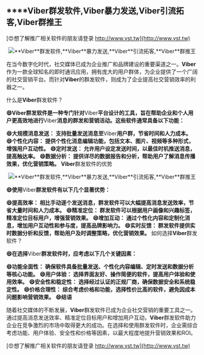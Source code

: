 ## ****Viber**群发软件,**Viber**暴力发送,**Viber**引流拓客,**Viber**群推王**

[😍想了解推广相关软件的朋友请登录 http://www.vst.tw](http://www.vst.tw)

 <center><img src="https://vst.tw/MP4/tuiguang/png/0.png" alt="**Viber**群发软件,**Viber**暴力发送,**Viber**引流拓客,**Viber**群推王"></center>

在当今数字化时代，社交媒体已成为企业推广和品牌建设的重要渠道之一。**Viber**作为一款全球知名的即时通讯应用，拥有庞大的用户群体，为企业提供了一个广阔的社交营销平台。而针对**Viber**的群发软件，则成为了企业提高社交营销效率的利器之一。

什么是**Viber**群发软件？

**😄**Viber**群发软件是一种专门针对**Viber**平台设计的工具，旨在帮助企业和个人用户更高效地进行**Viber**消息的群发和营销活动。这些软件通常具备以下功能：**

**😄大规模消息发送： 支持批量发送消息至**Viber**用户群，节省时间和人力成本。**
**😄个性化内容： 提供个性化消息编辑功能，包括文本、图片、视频等多种形式，增强用户互动性。**
**😄定时发送： 允许用户设定发送时间，以最佳时机推送消息，提高触达率。**
**😄数据分析： 提供详尽的数据报告和分析，帮助用户了解消息传播效果，优化营销策略。**
**Viber**群发软件的优势

 <center><img src="https://vst.tw/MP4/tuiguang/png/7.png" alt="**Viber**群发软件,**Viber**暴力发送,**Viber**引流拓客,**Viber**群推王"></center>

**😄使用**Viber**群发软件有以下几个显著优势：**

**😄提高效率： 相比手动逐个发送消息，群发软件可以大幅提高消息发送效率，节省大量时间和人力成本。**
**😄精准定位： 群发软件可以根据用户画像和兴趣标签，精准定位目标用户，增强营销效果。**
**😄增加互动： 通过个性化内容和定制化消息，增加用户互动性和参与度，提高品牌影响力。**
**😄实时反馈： 群发软件提供实时数据分析和反馈，帮助用户及时调整策略，优化营销效果。**
如何选择**Viber**群发软件？

**😄在选择**Viber**群发软件时，应考虑以下几个关键因素：**

**😄功能全面性： 确保软件具备批量发送、个性化内容编辑、定时发送和数据分析等核心功能。**
**😄用户体验： 选择界面友好、操作简便的软件，提高用户体验和使用效率。**
**😄安全性和稳定性： 选择经过认证的正规厂商，确保数据安全和系统稳定性。**
**😄价格合理性： 综合考虑价格和功能，选择性价比高的软件，避免因成本问题影响营销效果。**
**😄结语**

随着社交媒体的不断发展，**Viber**群发软件已成为企业社交营销的重要工具之一。通过提高消息发送效率、精准定位目标用户和增加用户互动，**Viber**群发软件助力企业在竞争激烈的市场中取得更大的成功。在选择和使用群发软件时，企业需综合考虑功能、用户体验、安全性和价格等因素，以最大程度地提升营销效果和ROI。

[😍想了解推广相关软件的朋友请登录 http://www.vst.tw](http://www.vst.tw)



